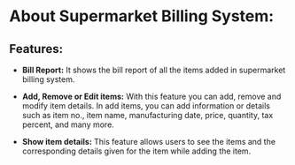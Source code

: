 # About Supermarket Billing System:

## Features:

- **Bill Report:** It shows the bill report of all the items added in supermarket billing system.

- **Add, Remove or Edit items:** With this feature you can add, remove and modify item details. In add items, you can add information or details such as item no., item name, manufacturing date, price, quantity, tax percent, and many more.

- **Show item details:** This feature allows users to see the items and the corresponding details given for the item while adding the item.
